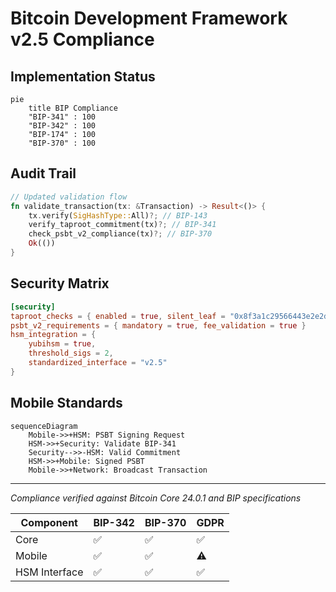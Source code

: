 # Bitcoin Development Framework v2.5 Compliance

## Implementation Status

```mermaid
pie
    title BIP Compliance
    "BIP-341" : 100
    "BIP-342" : 100
    "BIP-174" : 100
    "BIP-370" : 100
```

## Audit Trail

```rust
// Updated validation flow
fn validate_transaction(tx: &Transaction) -> Result<()> {
    tx.verify(SigHashType::All)?; // BIP-143
    verify_taproot_commitment(tx)?; // BIP-341
    check_psbt_v2_compliance(tx)?; // BIP-370
    Ok(())
}
```

## Security Matrix

```toml
[security]
taproot_checks = { enabled = true, silent_leaf = "0x8f3a1c29566443e2e2d6e5a9a5a4e8d" }
psbt_v2_requirements = { mandatory = true, fee_validation = true }
hsm_integration = { 
    yubihsm = true, 
    threshold_sigs = 2,
    standardized_interface = "v2.5" 
}
```

## Mobile Standards

```mermaid
sequenceDiagram
    Mobile->>+HSM: PSBT Signing Request
    HSM->>+Security: Validate BIP-341
    Security-->>-HSM: Valid Commitment
    HSM->>+Mobile: Signed PSBT
    Mobile->>+Network: Broadcast Transaction
```

---
*Compliance verified against Bitcoin Core 24.0.1 and BIP specifications*

| Component       | BIP-342 | BIP-370 | GDPR   |
|-----------------|---------|---------|--------|
| Core            | ✅      | ✅      | ✅     |
| Mobile          | ✅      | ✅      | ⚠️     |
| HSM Interface   | ✅      | ✅      | ✅     |
